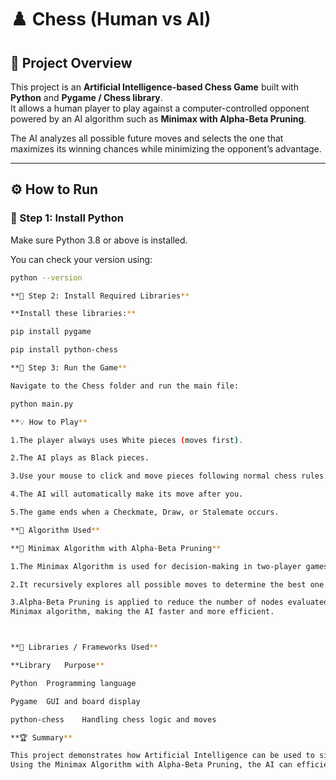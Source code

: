 # ♟️ Chess (Human vs AI)

## 🧭 Project Overview
This project is an **Artificial Intelligence-based Chess Game** built with **Python** and **Pygame / Chess library**.  
It allows a human player to play against a computer-controlled opponent powered by an AI algorithm such as **Minimax with Alpha-Beta Pruning**.  

The AI analyzes all possible future moves and selects the one that maximizes its winning chances while minimizing the opponent’s advantage.

---

## ⚙️ How to Run

### 🧩 Step 1: Install Python

Make sure Python 3.8 or above is installed. 

You can check your version using:

```bash
python --version

**🧩 Step 2: Install Required Libraries**

**Install these libraries:**

pip install pygame

pip install python-chess

**🧩 Step 3: Run the Game**

Navigate to the Chess folder and run the main file:

python main.py

**💡 How to Play**

1.The player always uses White pieces (moves first).

2.The AI plays as Black pieces.

3.Use your mouse to click and move pieces following normal chess rules.

4.The AI will automatically make its move after you.

5.The game ends when a Checkmate, Draw, or Stalemate occurs.

**🧠 Algorithm Used**

**🧩 Minimax Algorithm with Alpha-Beta Pruning**

1.The Minimax Algorithm is used for decision-making in two-player games.

2.It recursively explores all possible moves to determine the best one.

3.Alpha-Beta Pruning is applied to reduce the number of nodes evaluated by the
Minimax algorithm, making the AI faster and more efficient.



**🧱 Libraries / Frameworks Used**

**Library	Purpose**

Python	Programming language

Pygame	GUI and board display

python-chess	Handling chess logic and moves

**🏆 Summary**

This project demonstrates how Artificial Intelligence can be used to simulate intelligent gameplay in a complex strategy game like Chess.
Using the Minimax Algorithm with Alpha-Beta Pruning, the AI can efficiently choose strong moves and challenge the human player.
